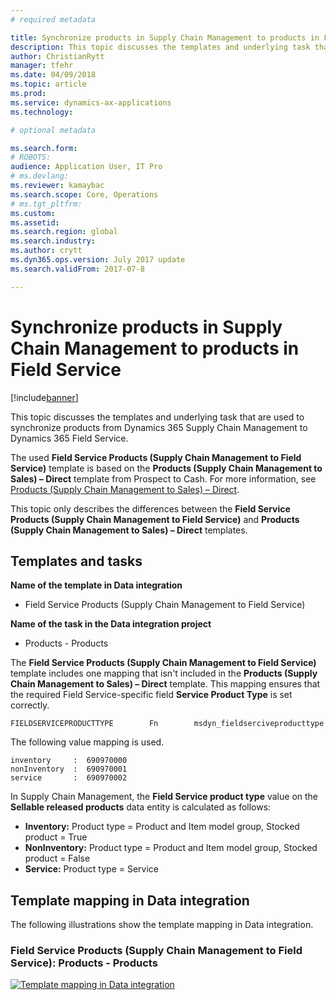 ```yaml
---
# required metadata

title: Synchronize products in Supply Chain Management to products in Field Service
description: This topic discusses the templates and underlying task that are used to synchronize products from Dynamics 365 Supply Chain Management to Dynamics 365 Field Service.
author: ChristianRytt
manager: tfehr
ms.date: 04/09/2018
ms.topic: article
ms.prod: 
ms.service: dynamics-ax-applications
ms.technology: 

# optional metadata

ms.search.form: 
# ROBOTS: 
audience: Application User, IT Pro
# ms.devlang: 
ms.reviewer: kamaybac
ms.search.scope: Core, Operations
# ms.tgt_pltfrm: 
ms.custom: 
ms.assetid: 
ms.search.region: global
ms.search.industry: 
ms.author: crytt
ms.dyn365.ops.version: July 2017 update 
ms.search.validFrom: 2017-07-8

---
```


# Synchronize products in Supply Chain Management to products in Field Service

[!include[banner](../includes/banner.md)]

This topic discusses the templates and underlying task that are used to synchronize products from Dynamics 365 Supply Chain Management to Dynamics 365  Field Service.

The used **Field Service Products (Supply Chain Management to Field Service)** template is based on the **Products (Supply Chain Management to Sales) – Direct** template from Prospect to Cash. For more information, see [Products (Supply Chain Management to Sales) – Direct](https://docs.microsoft.com/dynamics365/unified-operations/supply-chain/sales-marketing/products-template-mapping-direct).

This topic only describes the differences between the **Field Service Products (Supply Chain Management to Field Service)** and **Products (Supply Chain Management to Sales) – Direct** templates.

## Templates and tasks

**Name of the template in Data integration**

- Field Service Products (Supply Chain Management to Field Service)

**Name of the task in the Data integration project**

- Products - Products

The **Field Service Products (Supply Chain Management to Field Service)** template includes one mapping that isn't included in the **Products (Supply Chain Management to Sales) – Direct** template. This mapping ensures that the required Field Service-specific field **Service Product Type** is set correctly.

```plaintext
FIELDSERVICEPRODUCTTYPE        Fn        msdyn_fieldserciveproducttype
```

The following value mapping is used.

```plaintext
inventory     :  690970000
nonInventory  :  690970001 
service       :  690970002 
```

In Supply Chain Management, the **Field Service product type** value on the **Sellable released products** data entity is calculated as follows:

- **Inventory:** Product type = Product and Item model group, Stocked product = True
- **NonInventory:** Product type = Product and Item model group, Stocked product = False
- **Service:** Product type = Service

## Template mapping in Data integration

The following illustrations show the template mapping in Data integration.

### Field Service Products (Supply Chain Management to Field Service): Products - Products

[![Template mapping in Data integration](./media/FSProduct.png)](./media/FSProduct.png)
